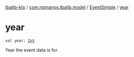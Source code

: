 [tbalib-ktx](../../index.md) / [com.npmanos.tbalib.model](../index.md) / [EventSimple](index.md) / [year](./year.md)

# year

`val year: `[`Int`](https://kotlinlang.org/api/latest/jvm/stdlib/kotlin/-int/index.html)

Year the event data is for.

